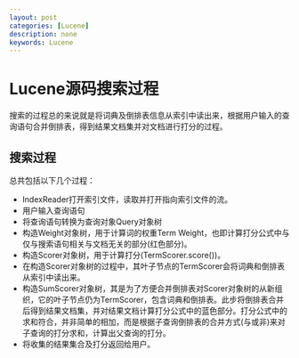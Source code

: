 ```yaml
---
layout: post
categories: [Lucene]
description: none
keywords: Lucene
---
```

# Lucene源码搜索过程
搜索的过程总的来说就是将词典及倒排表信息从索引中读出来，根据用户输入的查询语句合并倒排表，得到结果文档集并对文档进行打分的过程。

## 搜索过程
总共包括以下几个过程：
- IndexReader打开索引文件，读取并打开指向索引文件的流。
- 用户输入查询语句
- 将查询语句转换为查询对象Query对象树
- 构造Weight对象树，用于计算词的权重Term Weight，也即计算打分公式中与仅与搜索语句相关与文档无关的部分(红色部分)。
- 构造Scorer对象树，用于计算打分(TermScorer.score())。
- 在构造Scorer对象树的过程中，其叶子节点的TermScorer会将词典和倒排表从索引中读出来。
- 构造SumScorer对象树，其是为了方便合并倒排表对Scorer对象树的从新组织，它的叶子节点仍为TermScorer，包含词典和倒排表。此步将倒排表合并后得到结果文档集，并对结果文档计算打分公式中的蓝色部分。打分公式中的求和符合，并非简单的相加，而是根据子查询倒排表的合并方式(与或非)来对子查询的打分求和，计算出父查询的打分。
- 将收集的结果集合及打分返回给用户。